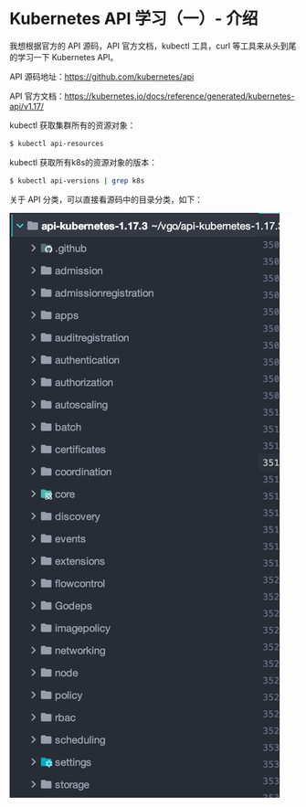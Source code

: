 # Kubernetes API 学习（一）- 介绍

我想根据官方的 API 源码，API 官方文档，kubectl 工具，curl 等工具来从头到尾的学习一下 Kubernetes API。

API 源码地址：https://github.com/kubernetes/api

API 官方文档：https://kubernetes.io/docs/reference/generated/kubernetes-api/v1.17/

kubectl 获取集群所有的资源对象：

```bash
$ kubectl api-resources
```

kubectl 获取所有k8s的资源对象的版本：

```bash
$ kubectl api-versions | grep k8s
```

关于 API 分类，可以直接看源码中的目录分类，如下：

![image-20200312201423139](../../../resource/image-20200312201423139.png)

 